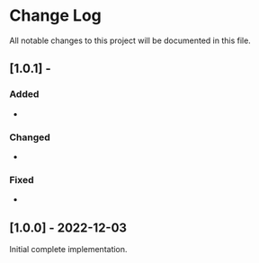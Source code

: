 # Change Log

All notable changes to this project will be documented in this file.

## [1.0.1] -

### Added

-

### Changed

-

### Fixed

-

## [1.0.0] - 2022-12-03

Initial complete implementation.
